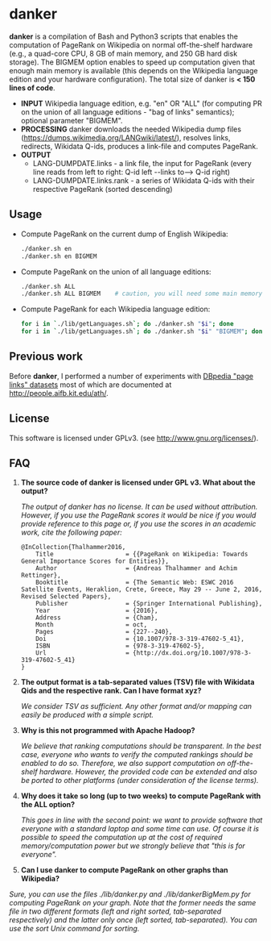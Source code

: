 danker
======

__danker__ is a compilation of Bash and Python3 scripts that enables the computation of PageRank on Wikipedia on normal off-the-shelf hardware (e.g., a quad-core CPU, 8 GB of main memory, and 250 GB hard disk storage). The BIGMEM option enables to speed up computation given that enough main memory is available (this depends on the Wikipedia language edition and your hardware configuration). The total size of danker is __< 150 lines of code__.

* __INPUT__ Wikipedia language edition, e.g. "en" OR "ALL" (for computing PR on the union of all language editions - "bag of links" semantics); optional parameter "BIGMEM".
* __PROCESSING__ danker downloads the needed Wikipedia dump files (https://dumps.wikimedia.org/LANGwiki/latest/), resolves links, redirects, Wikidata Q-ids, produces a link-file and computes PageRank.
* __OUTPUT__ 
  * LANG-DUMPDATE.links - a link file, the input for PageRank (every line reads from left to right: Q-id left --links to--> Q-id right)
  * LANG-DUMPDATE.links.rank - a series of Wikidata Q-ids with their respective PageRank (sorted descending)

## Usage

* Compute PageRank on the current dump of English Wikipedia:

   ```bash
   ./danker.sh en
   ./danker.sh en BIGMEM
   ```
   
* Compute PageRank on the union of all language editions:

   ```bash
   ./danker.sh ALL
   ./danker.sh ALL BIGMEM    # caution, you will need some main memory for that
   ```
   
* Compute PageRank for each Wikipedia language edition:

   ```bash
   for i in `./lib/getLanguages.sh`; do ./danker.sh "$i"; done
   for i in `./lib/getLanguages.sh`; do ./danker.sh "$i" "BIGMEM"; done
   ```
   
## Previous work
Before __danker__, I performed a number of experiments with [DBpedia "page links" datasets](http://wiki.dbpedia.org/services-resources/documentation/datasets#pagelinks) most of which are documented at http://people.aifb.kit.edu/ath/.

## License
This software is licensed under GPLv3. (see http://www.gnu.org/licenses/).

## FAQ

1. __The source code of danker is licensed under GPL v3. What about the output?__

   _The output of danker has no license. It can be used without attribution. However, if you use the PageRank scores it would be nice if you would provide reference to this page or, if you use the scores in an academic work, cite the following paper:_

   ```
   @InCollection{Thalhammer2016,
       Title                    = {{PageRank on Wikipedia: Towards General Importance Scores for Entities}},
       Author                   = {Andreas Thalhammer and Achim Rettinger},
       Booktitle                = {The Semantic Web: ESWC 2016 Satellite Events, Heraklion, Crete, Greece, May 29 -- June 2, 2016, Revised Selected Papers},
       Publisher                = {Springer International Publishing},
       Year                     = {2016},
       Address                  = {Cham},
       Month                    = oct,
       Pages                    = {227--240},
       Doi                      = {10.1007/978-3-319-47602-5_41},
       ISBN                     = {978-3-319-47602-5},
       Url                      = {http://dx.doi.org/10.1007/978-3-319-47602-5_41}
   }
   ```
  
  
2. __The output format is a tab-separated values (TSV) file with Wikidata Qids and the respective rank. Can I have format xyz?__

   _We consider TSV as sufficient. Any other format and/or mapping can easily be produced with a simple script._


3. __Why is this not programmed with Apache Hadoop?__

   _We believe that ranking computations should be transparent. In the best case, everyone who wants to verify the computed rankings should be enabled to do so. Therefore, we also support computation on off-the-shelf hardware. However, the provided code can be extended and also be ported to other platforms (under consideration of the license terms)._

4. __Why does it take so long (up to two weeks) to compute PageRank with the ALL option?__

   _This goes in line with the second point: we want to provide software that everyone with a standard laptop and some time can use. Of course it is possible to speed the computation up at the cost of required memory/computation power but we strongly believe that "this is for everyone"._
   
5. __Can I use danker to compute PageRank on other graphs than Wikipedia?__

  _Sure, you can use the files ./lib/danker.py and ./lib/dankerBigMem.py for computing PageRank on your graph. Note that the former needs the same file in two different formats (left and right sorted, tab-separated respectively) and the latter only once (left sorted, tab-separated). You can use the sort Unix command for sorting._
